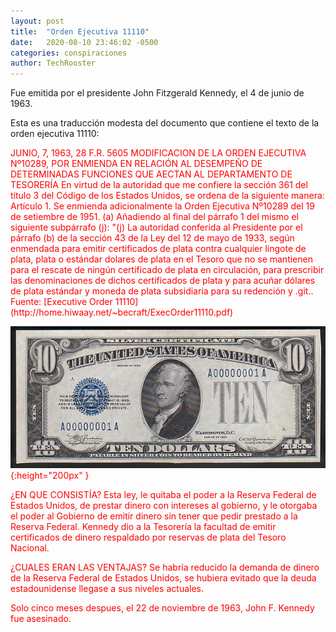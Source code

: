 ```yaml
---
layout: post
title:  "Orden Ejecutiva 11110"
date:   2020-08-10 23:46:02 -0500
categories: conspiraciones
author: TechRooster
---
```


Fue emitida por el presidente John Fitzgerald Kennedy, el 4 de junio de 1963.

Esta es una traducción modesta del documento que contiene el texto de la orden ejecutiva 11110:

<span style="color:red">
JUNIO, 7, 1963, 28 F.R. 5605

<span style="color:red">
MODIFICACION DE LA ORDEN EJECUTIVA Nº10289, POR ENMIENDA EN RELACIÓN AL DESEMPEÑO DE DETERMINADAS FUNCIONES QUE AECTAN AL DEPARTAMENTO DE TESORERÍA

<span style="color:red">
En virtud de la autoridad que me confiere la sección 361 del título 3 del Código de los Estados Unidos, se ordena de la siguiente manera:

<span style="color:red">
Artículo 1. Se enmienda adicionalmente la Orden Ejecutiva Nº10289 del 19 de setiembre de 1951.

<span style="color:red">
(a) Añadiendo al final del párrafo 1 del mismo el siguiente subpárrafo (j):

<span style="color:red">
"(j) La autoridad conferida al Presidente por el párrafo (b) de la sección 43 de la Ley del 12 de mayo de 1933, según enmendada para emitir certificados de plata contra cualquier lingote de plata, plata o estándar dolares de plata en el Tesoro que no se mantienen para el rescate de ningún certificado de plata en circulación, para prescribir las denominaciones de dichos certificados de plata y para acuñar dólares de plata estándar y moneda de plata subsidiaria para su redención y .git.. 

<span style="color:red">
Fuente: [Executive Order 11110](http://home.hiwaay.net/~becraft/ExecOrder11110.pdf)

![certificados_de_plata](https://github.com/TechRooster/Blog/blob/master/_assets/images/certificado_plata.png?raw=true){:height="200px" }

¿EN QUE CONSISTÍA?
Esta ley, le quitaba el poder a la Reserva Federal de Estados Unidos, de prestar dinero con intereses al gobierno, y le otorgaba el poder al Gobierno de emitir dinero sin tener que pedir prestado a la Reserva Federal. Kennedy dio a la Tesorería la facultad de emitir certificados de dinero respaldado por reservas de plata del Tesoro Nacional. 

¿CUALES ERAN LAS VENTAJAS?
Se habría reducido la demanda de dinero de la Reserva Federal de Estados Unidos, se hubiera evitado que la deuda estadounidense llegase a sus niveles actuales.

Solo cinco meses despues, el 22 de noviembre de 1963, John F. Kennedy fue asesinado.



